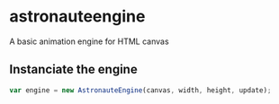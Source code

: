 # astronauteengine
A basic animation engine for HTML canvas

## Instanciate the engine
```javascript
var engine = new AstronauteEngine(canvas, width, height, update);
```